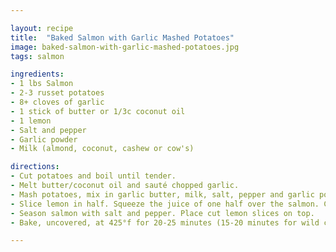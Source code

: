 ```yaml
---

layout: recipe
title:  "Baked Salmon with Garlic Mashed Potatoes"
image: baked-salmon-with-garlic-mashed-potatoes.jpg
tags: salmon

ingredients:
- 1 lbs Salmon
- 2-3 russet potatoes 
- 8+ cloves of garlic
- 1 stick of butter or 1/3c coconut oil
- 1 lemon
- Salt and pepper
- Garlic powder
- Milk (almond, coconut, cashew or cow's)

directions:
- Cut potatoes and boil until tender.
- Melt butter/coconut oil and sauté chopped garlic.
- Mash potatoes, mix in garlic butter, milk, salt, pepper and garlic powder to taste.
- Slice lemon in half. Squeeze the juice of one half over the salmon. Cut the second half into slices.
- Season salmon with salt and pepper. Place cut lemon slices on top.
- Bake, uncovered, at 425°f for 20-25 minutes (15-20 minutes for wild caught) or until fish flakes easily with a fork.

---
```

